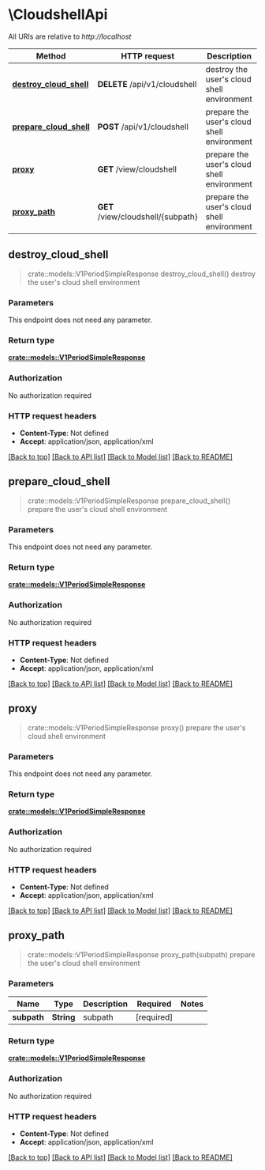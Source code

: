 # \CloudshellApi

All URIs are relative to *http://localhost*

Method | HTTP request | Description
------------- | ------------- | -------------
[**destroy_cloud_shell**](CloudshellApi.md#destroy_cloud_shell) | **DELETE** /api/v1/cloudshell | destroy the user's cloud shell environment
[**prepare_cloud_shell**](CloudshellApi.md#prepare_cloud_shell) | **POST** /api/v1/cloudshell | prepare the user's cloud shell environment
[**proxy**](CloudshellApi.md#proxy) | **GET** /view/cloudshell | prepare the user's cloud shell environment
[**proxy_path**](CloudshellApi.md#proxy_path) | **GET** /view/cloudshell/{subpath} | prepare the user's cloud shell environment



## destroy_cloud_shell

> crate::models::V1PeriodSimpleResponse destroy_cloud_shell()
destroy the user's cloud shell environment

### Parameters

This endpoint does not need any parameter.

### Return type

[**crate::models::V1PeriodSimpleResponse**](v1.SimpleResponse.md)

### Authorization

No authorization required

### HTTP request headers

- **Content-Type**: Not defined
- **Accept**: application/json, application/xml

[[Back to top]](#) [[Back to API list]](../README.md#documentation-for-api-endpoints) [[Back to Model list]](../README.md#documentation-for-models) [[Back to README]](../README.md)


## prepare_cloud_shell

> crate::models::V1PeriodSimpleResponse prepare_cloud_shell()
prepare the user's cloud shell environment

### Parameters

This endpoint does not need any parameter.

### Return type

[**crate::models::V1PeriodSimpleResponse**](v1.SimpleResponse.md)

### Authorization

No authorization required

### HTTP request headers

- **Content-Type**: Not defined
- **Accept**: application/json, application/xml

[[Back to top]](#) [[Back to API list]](../README.md#documentation-for-api-endpoints) [[Back to Model list]](../README.md#documentation-for-models) [[Back to README]](../README.md)


## proxy

> crate::models::V1PeriodSimpleResponse proxy()
prepare the user's cloud shell environment

### Parameters

This endpoint does not need any parameter.

### Return type

[**crate::models::V1PeriodSimpleResponse**](v1.SimpleResponse.md)

### Authorization

No authorization required

### HTTP request headers

- **Content-Type**: Not defined
- **Accept**: application/json, application/xml

[[Back to top]](#) [[Back to API list]](../README.md#documentation-for-api-endpoints) [[Back to Model list]](../README.md#documentation-for-models) [[Back to README]](../README.md)


## proxy_path

> crate::models::V1PeriodSimpleResponse proxy_path(subpath)
prepare the user's cloud shell environment

### Parameters


Name | Type | Description  | Required | Notes
------------- | ------------- | ------------- | ------------- | -------------
**subpath** | **String** | subpath | [required] |

### Return type

[**crate::models::V1PeriodSimpleResponse**](v1.SimpleResponse.md)

### Authorization

No authorization required

### HTTP request headers

- **Content-Type**: Not defined
- **Accept**: application/json, application/xml

[[Back to top]](#) [[Back to API list]](../README.md#documentation-for-api-endpoints) [[Back to Model list]](../README.md#documentation-for-models) [[Back to README]](../README.md)

